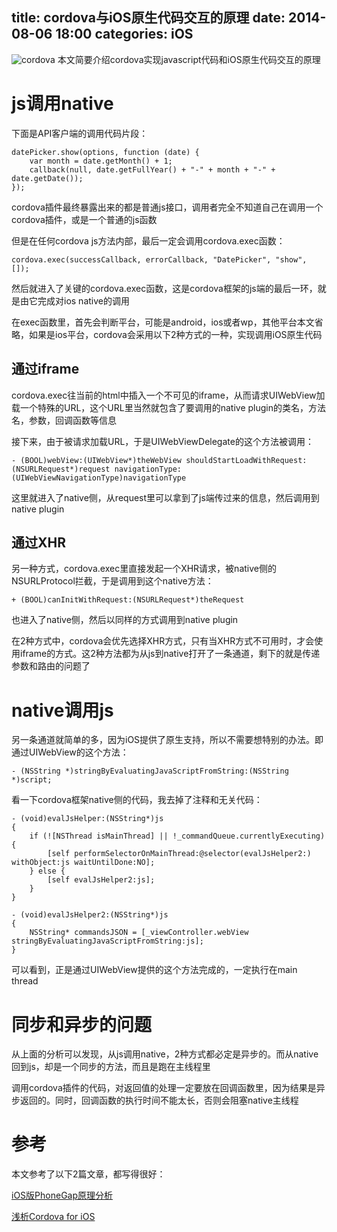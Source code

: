title: cordova与iOS原生代码交互的原理
date: 2014-08-06 18:00
categories: iOS
---
![cordova](http://pic.kyfxbl.com/cordova.jpg)
本文简要介绍cordova实现javascript代码和iOS原生代码交互的原理
<!--more-->

# js调用native

下面是API客户端的调用代码片段：
```
datePicker.show(options, function (date) {
    var month = date.getMonth() + 1;
    callback(null, date.getFullYear() + "-" + month + "-" + date.getDate());
});
```
cordova插件最终暴露出来的都是普通js接口，调用者完全不知道自己在调用一个cordova插件，或是一个普通的js函数

但是在任何cordova js方法内部，最后一定会调用cordova.exec函数：

```
cordova.exec(successCallback, errorCallback, "DatePicker", "show", []);
```

然后就进入了关键的cordova.exec函数，这是cordova框架的js端的最后一环，就是由它完成对ios native的调用

在exec函数里，首先会判断平台，可能是android，ios或者wp，其他平台本文省略，如果是ios平台，cordova会采用以下2种方式的一种，实现调用iOS原生代码

## 通过iframe

cordova.exec往当前的html中插入一个不可见的iframe，从而请求UIWebView加载一个特殊的URL，这个URL里当然就包含了要调用的native plugin的类名，方法名，参数，回调函数等信息

接下来，由于被请求加载URL，于是UIWebViewDelegate的这个方法被调用：

```
- (BOOL)webView:(UIWebView*)theWebView shouldStartLoadWithRequest:(NSURLRequest*)request navigationType:(UIWebViewNavigationType)navigationType
```
这里就进入了native侧，从request里可以拿到了js端传过来的信息，然后调用到native plugin

## 通过XHR

另一种方式，cordova.exec里直接发起一个XHR请求，被native侧的NSURLProtocol拦截，于是调用到这个native方法：

```
+ (BOOL)canInitWithRequest:(NSURLRequest*)theRequest
```
也进入了native侧，然后以同样的方式调用到native plugin

在2种方式中，cordova会优先选择XHR方式，只有当XHR方式不可用时，才会使用iframe的方式。这2种方法都为从js到native打开了一条通道，剩下的就是传递参数和路由的问题了

# native调用js

另一条通道就简单的多，因为iOS提供了原生支持，所以不需要想特别的办法。即通过UIWebView的这个方法：

```
- (NSString *)stringByEvaluatingJavaScriptFromString:(NSString *)script;
```
看一下cordova框架native侧的代码，我去掉了注释和无关代码：
```
- (void)evalJsHelper:(NSString*)js
{
    if (![NSThread isMainThread] || !_commandQueue.currentlyExecuting) {
        [self performSelectorOnMainThread:@selector(evalJsHelper2:) withObject:js waitUntilDone:NO];
    } else {
        [self evalJsHelper2:js];
    }
}
```
```
- (void)evalJsHelper2:(NSString*)js
{
    NSString* commandsJSON = [_viewController.webView stringByEvaluatingJavaScriptFromString:js];
}
```
可以看到，正是通过UIWebView提供的这个方法完成的，一定执行在main thread

# 同步和异步的问题

从上面的分析可以发现，从js调用native，2种方式都必定是异步的。而从native回到js，却是一个同步的方法，而且是跑在主线程里

调用cordova插件的代码，对返回值的处理一定要放在回调函数里，因为结果是异步返回的。同时，回调函数的执行时间不能太长，否则会阻塞native主线程

# 参考

本文参考了以下2篇文章，都写得很好：

[iOS版PhoneGap原理分析](http://sjpsega.com/blog/2014/06/01/phonegap-ios/)

[浅析Cordova for iOS](http://zhenby.com/blog/2013/05/16/cordova-for-ios/)